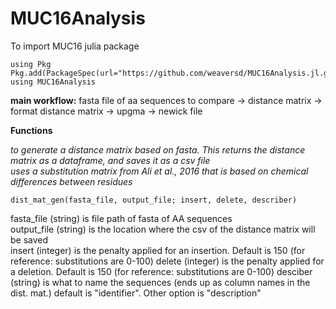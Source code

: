 # MUC16Analysis


To import MUC16 julia package

```
using Pkg
Pkg.add(PackageSpec(url="https://github.com/weaversd/MUC16Analysis.jl.git"))
using MUC16Analysis
```


**main workflow:**
fasta file of aa sequences to compare -> distance matrix -> format distance matrix -> upgma -> newick file


**Functions**

*to generate a distance matrix based on fasta. This returns the distance matrix as a dataframe, and saves it as a csv file*  
*uses a substitution matrix from Ali et al., 2016 that is based on chemical differences between residues*
```
dist_mat_gen(fasta_file, output_file; insert, delete, describer)
```
fasta_file (string) is file path of fasta of AA sequences  
output_file (string) is the location where the csv of the distance matrix will be saved  
insert (integer) is the penalty applied for an insertion. Default is 150 (for reference: substitutions are 0-100)
delete (integer) is the penalty applied for a deletion. Default is 150 (for reference: substitutions are 0-100)
desciber (string) is what to name the sequences (ends up as column names in the dist. mat.) default is "identifier". Other option is "description"



